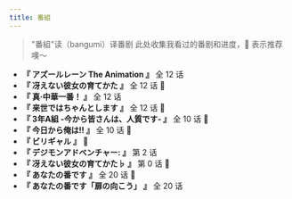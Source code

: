 ```yaml
---
title: 番組
---
```


> "番組"读（bangumi）译番剧
> 此处收集我看过的番剧和进度，:star2: 表示推荐噢～

- **『 アズールレーン The Animation 』** 全 12 话
- **『 冴えない彼女の育てかた 』** 全 12 话 :star2:
- **『 真·中華一番！ 』** 全 12 话
- **『 来世ではちゃんとします 』** 全 12 话 :star2:
- **『 3年A組 -今から皆さんは、人質です- 』** 全 10 话 :star2:
- **『 今日から俺は!! 』** 全 10 话 :star2:
- **『 ビリギャル 』** :star2:
- **『 デジモンアドベンチャー: 』** 第 2 话
- **『 冴えない彼女の育てかた♭ 』** 第 0 话 :star2:
- **『 あなたの番です 』** 全 20 话 :star2:
- **『 あなたの番です「扉の向こう」 』** 全 20 话
